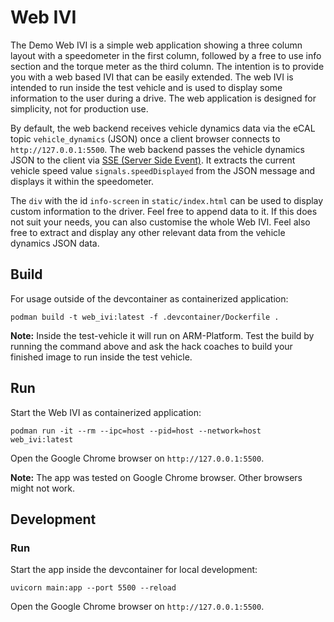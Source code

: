 # Web IVI

The Demo Web IVI is a simple web application showing a three column layout with a speedometer in the first column, followed by a free to use info section and the torque meter as the third column. The intention is to provide you with a web based IVI that can be easily extended. The web IVI is intended to run inside the test vehicle and is used to display some information to the user during a drive. The web application is designed for simplicity, not for production use.

By default, the web backend receives vehicle dynamics data via the eCAL topic `vehicle_dynamics` (JSON) once a client browser connects to `http://127.0.0.1:5500`. The web backend passes the vehicle dynamics JSON to the client via [SSE (Server Side Event)](https://en.wikipedia.org/wiki/Server-sent_events). It extracts the current vehicle speed value `signals.speedDisplayed` from the JSON message and displays it within the speedometer.

The `div` with the id `info-screen` in `static/index.html` can be used to display custom information to the driver. Feel free to append data to it. If this does not suit your needs, you can also customise the whole Web IVI. Feel also free to extract and display any other relevant data from the vehicle dynamics JSON data.

## Build

For usage outside of the devcontainer as containerized application:

```shell
podman build -t web_ivi:latest -f .devcontainer/Dockerfile .
```

**Note:** Inside the test-vehicle it will run on ARM-Platform. Test the build by running the command above and ask the hack coaches to build your finished image to run inside the test vehicle.

## Run

Start the Web IVI as containerized application:

```shell
podman run -it --rm --ipc=host --pid=host --network=host web_ivi:latest
```

Open the Google Chrome browser on `http://127.0.0.1:5500`.

**Note:** The app was tested on Google Chrome browser. Other browsers might not work.

## Development

### Run

Start the app inside the devcontainer for local development:

```shell
uvicorn main:app --port 5500 --reload
```

Open the Google Chrome browser on `http://127.0.0.1:5500`.